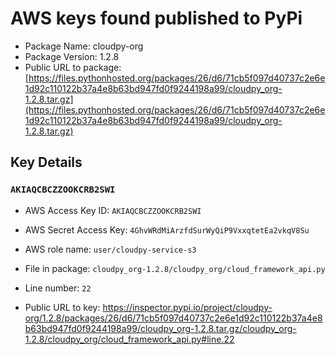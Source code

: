 # AWS keys found published to PyPi

* Package Name: cloudpy-org
* Package Version: 1.2.8
* Public URL to package: [https://files.pythonhosted.org/packages/26/d6/71cb5f097d40737c2e6e1d92c110122b37a4e8b63bd947fd0f9244198a99/cloudpy_org-1.2.8.tar.gz](https://files.pythonhosted.org/packages/26/d6/71cb5f097d40737c2e6e1d92c110122b37a4e8b63bd947fd0f9244198a99/cloudpy_org-1.2.8.tar.gz)

## Key Details

### `AKIAQCBCZZOOKCRB2SWI`

* AWS Access Key ID: `AKIAQCBCZZOOKCRB2SWI`
* AWS Secret Access Key: `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` 
* AWS role name: `user/cloudpy-service-s3`
* File in package: `cloudpy_org-1.2.8/cloudpy_org/cloud_framework_api.py`
* Line number: `22`

* Public URL to key: https://inspector.pypi.io/project/cloudpy-org/1.2.8/packages/26/d6/71cb5f097d40737c2e6e1d92c110122b37a4e8b63bd947fd0f9244198a99/cloudpy_org-1.2.8.tar.gz/cloudpy_org-1.2.8/cloudpy_org/cloud_framework_api.py#line.22


